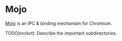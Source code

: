 Mojo
====

[Mojo](https://www.chromium.org/developers/design-documents/mojo) is an IPC &
binding mechanism for Chromium.

TODO(rockot): Describe the important subdirectories.